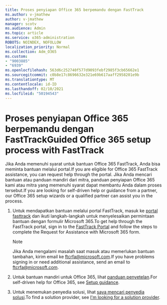 ```yaml
---
title: Proses penyiapan Office 365 berpemandu dengan FastTrack
ms.author: v-jmathew
author: v-jmathew
manager: scotv
ms.audience: Admin
ms.topic: article
ms.service: o365-administration
ROBOTS: NOINDEX, NOFOLLOW
localization_priority: Normal
ms.collection: Adm_O365
ms.custom:
- "9003885"
- "6939"
ms.openlocfilehash: 563d6c252740f577d9093febf2985f3cb65662e1
ms.sourcegitcommit: c0b8e17c8696632e321e69b617aaff2958201e9b
ms.translationtype: MT
ms.contentlocale: id-ID
ms.lasthandoff: 02/10/2021
ms.locfileid: "50194543"
---
```

# <a name="guided-office-365-setup-process-with-fasttrack"></a><span data-ttu-id="d4818-102">Proses penyiapan Office 365 berpemandu dengan FastTrack</span><span class="sxs-lookup"><span data-stu-id="d4818-102">Guided Office 365 setup process with FastTrack</span></span>

<span data-ttu-id="d4818-103">Jika Anda memenuhi syarat untuk bantuan Office 365 FastTrack, Anda bisa meminta bantuan melalui portal.</span><span class="sxs-lookup"><span data-stu-id="d4818-103">If you are eligible for Office 365 FastTrack assistance, you can request help through the portal.</span></span> <span data-ttu-id="d4818-104">Jika Anda mencari bantuan atau panduan mandiri dari mitra, panduan penyiapan Office 365 kami atau mitra yang memenuhi syarat dapat membantu Anda dalam proses tersebut.</span><span class="sxs-lookup"><span data-stu-id="d4818-104">If you are looking for self-driven help or guidance from a partner, our Office 365 setup wizards or a qualified partner can assist you in the process.</span></span>

1. <span data-ttu-id="d4818-105">Untuk mendapatkan bantuan melalui portal FastTrack, masuk ke [portal fasttrack](https://go.microsoft.com/fwlink/?linkid=2125443) dan ikuti langkah-langkah untuk menyelesaikan permintaan bantuan dengan formulir Microsoft 365.</span><span class="sxs-lookup"><span data-stu-id="d4818-105">To get help through the FastTrack portal, sign in to the [FastTrack Portal](https://go.microsoft.com/fwlink/?linkid=2125443) and follow the steps to complete the Request for Assistance with Microsoft 365 form.</span></span>

    > [!NOTE]
    > <span data-ttu-id="d4818-106">Jika Anda mengalami masalah saat masuk atau memerlukan bantuan tambahan, kirim email ke [ftcrfa@microsoft.com](mailto:ftcrfa@microsoft.com).</span><span class="sxs-lookup"><span data-stu-id="d4818-106">If you have problems signing in or need additional assistance, send an email to [ftcrfa@microsoft.com](mailto:ftcrfa@microsoft.com).</span></span>

2. <span data-ttu-id="d4818-107">Untuk bantuan mandiri untuk Office 365, lihat [panduan penyetelan](https://go.microsoft.com/fwlink/?linkid=2125827).</span><span class="sxs-lookup"><span data-stu-id="d4818-107">For self-driven help for Office 365, see [Setup guidance](https://go.microsoft.com/fwlink/?linkid=2125827).</span></span>
3. <span data-ttu-id="d4818-108">Untuk menemukan penyedia solusi, lihat [saya mencari penyedia solusi](https://go.microsoft.com/fwlink/?linkid=2125918).</span><span class="sxs-lookup"><span data-stu-id="d4818-108">To find a solution provider, see [I'm looking for a solution provider](https://go.microsoft.com/fwlink/?linkid=2125918).</span></span>
